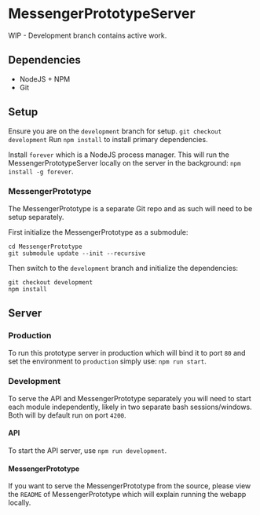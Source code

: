 # MessengerPrototypeServer

WIP - Development branch contains active work.

## Dependencies
- NodeJS + NPM
- Git

## Setup
Ensure you are on the `development` branch for setup. `git checkout development`
Run `npm install` to install primary dependencies.

Install `forever` which is a NodeJS process manager. This will run the MessengerPrototypeServer locally on the server in the background: `npm install -g forever`.

### MessengerPrototype
The MessengerPrototype is a separate Git repo and as such will need to be setup separately.

First initialize the MessengerPrototype as a submodule:
```
cd MessengerPrototype
git submodule update --init --recursive
```

Then switch to the `development` branch and initialize the dependencies:
```
git checkout development
npm install
```

## Server

### Production
To run this prototype server in production which will bind it to port `80` and set the environment to `production` simply use: `npm run start`.

### Development
To serve the API and MessengerPrototype separately you will need to start each module independently, likely in two separate bash sessions/windows. Both will by default run on port `4200`.

#### API
To start the API server, use `npm run development`.

#### MessengerPrototype
If you want to serve the MessengerPrototype from the source, please view the `README` of MessengerPrototype which will explain running the webapp locally.
